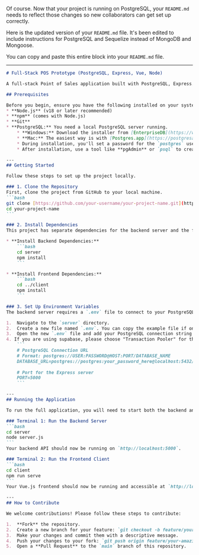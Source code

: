 Of course. Now that your project is running on PostgreSQL, your `README.md` needs to reflect those changes so new collaborators can get set up correctly.

Here is the updated version of your `README.md` file. It's been edited to include instructions for PostgreSQL and Sequelize instead of MongoDB and Mongoose.

You can copy and paste this entire block into your `README.md` file.

-----

````markdown
# Full-Stack POS Prototype (PostgreSQL, Express, Vue, Node)

A full-stack Point of Sales application built with PostgreSQL, Express.js, Vue.js, and Node.js. This guide will help you get a local copy up and running for development and testing purposes.

## Prerequisites

Before you begin, ensure you have the following installed on your system:
* **Node.js** (v18 or later recommended)
* **npm** (comes with Node.js)
* **Git**
* **PostgreSQL:** You need a local PostgreSQL server running.
    * **Windows:** Download the installer from [EnterpriseDB](https://www.enterprisedb.com/downloads/postgres-postgresql-downloads).
    * **Mac:** The easiest way is with [Postgres.app](https://postgresapp.com/).
    * During installation, you'll set a password for the `postgres` user. Remember it!
    * After installation, use a tool like **pgAdmin** or `psql` to create a new, empty database for this project (e.g., `pos_prototype`).

---
## Getting Started

Follow these steps to set up the project locally.

### 1. Clone the Repository
First, clone the project from GitHub to your local machine.
```bash
git clone [https://github.com/your-username/your-project-name.git](https://github.com/your-username/your-project-name.git)
cd your-project-name
```

### 2. Install Dependencies
This project has separate dependencies for the backend server and the frontend client. You'll need to install them in both directories.

* **Install Backend Dependencies:**
    ```bash
    cd server
    npm install
    ```

* **Install Frontend Dependencies:**
    ```bash
    cd ../client 
    npm install
    ```

### 3. Set Up Environment Variables
The backend server requires a `.env` file to connect to your PostgreSQL database.

1.  Navigate to the `server` directory.
2.  Create a new file named `.env`. You can copy the example file if one exists (`cp .env.example .env`).
3.  Open the new `.env` file and add your PostgreSQL connection string. Replace the placeholders with your own local database credentials.
4. If you are using supabase, please choose "Transaction Pooler" for the database URL.
    ```
    # PostgreSQL Connection URL
    # Format: postgres://USER:PASSWORD@HOST:PORT/DATABASE_NAME
    DATABASE_URL=postgres://postgres:your_password_here@localhost:5432/pos_prototype
    
    # Port for the Express server
    PORT=5000
    ```

---
## Running the Application

To run the full application, you will need to start both the backend and frontend servers. It's best to use **two separate terminal windows** for this.

### Terminal 1: Run the Backend Server
```bash
cd server
node server.js
```
Your backend API should now be running on `http://localhost:5000`.

### Terminal 2: Run the Frontend Client
```bash
cd client
npm run serve
```
Your Vue.js frontend should now be running and accessible at `http://localhost:8080`.

---
## How to Contribute

We welcome contributions! Please follow these steps to contribute:

1.  **Fork** the repository.
2.  Create a new branch for your feature: `git checkout -b feature/your-amazing-feature`.
3.  Make your changes and commit them with a descriptive message.
4.  Push your changes to your fork: `git push origin feature/your-amazing-feature`.
5.  Open a **Pull Request** to the `main` branch of this repository.
````